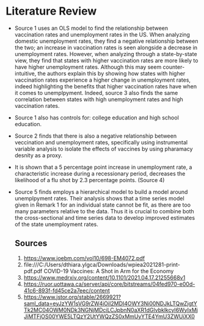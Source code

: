 # Literature Review

- Source 1 uses an OLS model to find the relationship between vaccination rates and unemployment rates in the US. When analyzing domestic unemployment rates, they find a negative relationship between the two; an increase in vaccination rates is seen alongside a decrease in unemployment rates. However, when analyzing through a state-by-state view, they find that states with higher vaccination rates are more likely to have higher unemployment rates. Although this may seem counter-intuitive, the authors explain this by showing how states with higher vaccination rates experience a higher change in unemployment rates, indeed highlighting the benefits that higher vaccination rates have when it comes to unemplpyment. Indeed, source 3 also finds the same correlation between states with high unemployment rates and high vaccination rates.
- Source 1 also has controls for: college education and high school education.
- Source 2 finds that there is also a negative relationship between veccination and unemployment rates, specifically using instrumental variable analysis to isolate the effects of vaccines by using pharamacy desnity as a proxy.
- It is shown that a 5 percentage point increase in unemployment rate, a characteristic increase during a recessionary period, decreases the likelihood of a flu shot by 2.3 percentage points. (Source 4)
- Source 5 finds employs a hierarchical model to build a model around unemplpyment rates. Their analysis shows that a time series model given in Remark 1 for an individual state cannot be fit, as there are too many parameters relative to the data. Thus it is crucial to combine both the cross-sectional and time series data to develop improved estimates of the state unemployment rates.


  ## Sources
  1. https://www.joebm.com/vol10/698-EM4072.pdf
  2. file:///C:/Users/dthiara.ylgca/Downloads/wpiea2021281-print-pdf.pdf  COVID-19 Vaccines: A Shot in Arm for the Economy
  3. https://www.medrxiv.org/content/10.1101/2021.04.17.21255668v1
  4. https://ruor.uottawa.ca/server/api/core/bitstreams/04fed970-e00d-41c6-893f-fd45ce2a7eec/content
  5. https://www.jstor.org/stable/2669921?saml_data=eyJzYW1sVG9rZW4iOiI2MDI4OWY3Ni00NDJkLTQwZjgtYTk2MC04OWM0NDk3NGNjMDciLCJpbnN0aXR1dGlvbklkcyI6WyIxMjJiMTFjOS00YWE5LTQzY2UtYWQzZS0xMmUyYTE4YmU3ZWUiXX0
